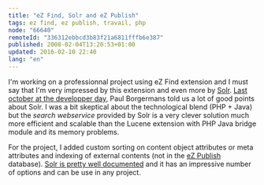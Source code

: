 ```yaml
---
title: "eZ Find, Solr and eZ Publish"
tags: ez find, ez publish, travail, php
node: "66640"
remoteId: "336312ebbcd3b83f21a6811fffb6e387"
published: 2008-02-04T13:20:53+01:00
updated: 2016-02-10 22:40
lang: "en"
---
```


I'm working on a professionnal project using eZ Find
extension and I
must say that I'm very impressed by this extension and even more by
[Solr](http://lucene.apache.org/solr/). [Last october at the developper
day](/post/ez-publish-developer-day-a-paris-le-31-10-2007), Paul
Borgermans told us a lot of good points about
Solr. I was a bit skeptical about the technological blend (PHP + Java) but the
*search webservice* provided by Solr is a very clever solution much more
efficient and scalable than the Lucene
extension with PHP Java
bridge module and its memory problems.


For the project, I added custom sorting on content object attributes or meta
attributes and indexing of external contents (not in the [eZ
Publish](/tag/ez-publish) database). [Solr is pretty well
documented](http://wiki.apache.org/solr/) and it has an impressive number of
options and can be use in any project.
